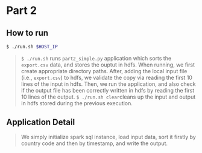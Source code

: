 # Part 2

## How to run
```bash
$ ./run.sh $HOST_IP
```
> `$ ./run.sh` runs `part2_simple.py` application which sorts the `export.csv` data, and stores the ouptut in hdfs.
> When running, we first create appropriate directory paths.
After, adding the local input file (i.e., `export.csv`) to hdfs, we validate the copy via reading the first 10 lines of the input in hdfs.
Then, we run the application, and also check if the output file has been correctly written in hdfs by reading the first 10 lines of the output.
> `$ ./run.sh clear`cleans up the input and output in hdfs stored during the previous execution.


## Application Detail
> We simply initialize spark sql instance, load input data, sort it firstly by country code and then by timestamp, and write the output.
